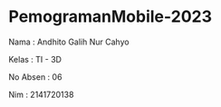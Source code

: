 # PemogramanMobile-2023

Nama : Andhito Galih Nur Cahyo

Kelas : TI - 3D

No Absen : 06

Nim : 2141720138

